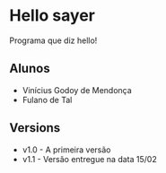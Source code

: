 # Hello sayer

Programa que diz hello!

## Alunos

* Vinícius Godoy de Mendonça
* Fulano de Tal

## Versions

* v1.0 - A primeira versão
* v1.1 - Versão entregue na data 15/02
